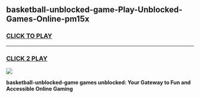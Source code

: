
## basketball-unblocked-game-Play-Unblocked-Games-Online-pm15x
<h3>
<a href="https://premium76.site?title=basketball-unblocked-game&ref=24A">CLICK TO PLAY</a></h3>
<hr>

<h3>
<a href="https://premium76.site?title=basketball-unblocked-game&ref=24A">CLICK 2 PLAY</a>
  
</h3>

<a href="https://premium76.site?title=basketball-unblocked-game&ref=24A"><img src="https://clearcache.store/games.png"></a>


**basketball-unblocked-game games unblocked: Your Gateway to Fun and Accessible Online Gaming**
